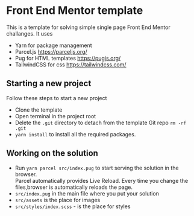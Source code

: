 # Front End Mentor template

This is a template for solving simple single page Front End Mentor challanges.
It uses 

- Yarn for package management
- Parcel.js https://parceljs.org/
- Pug for HTML templates https://pugjs.org/
- TailwindCSS  for css https://tailwindcss.com/


## Starting a new project
Follow these steps to start a new project

- Clone the template
- Open terminal in the project root
- Delete the `.git` directory to detach from the template Git repo `rm -rf .git`
- `yarn install` to install all the required packages.


## Working on the solution

- Run `yarn parcel src/index.pug` to start serving the solution in the browser.  
   Parcel automatically provides Live Reload. Every time you change the files,browser is automatically reloads the page.
- `src/index.pug` in the main file where you put your solution
- `src/assets` is the place for images
- `src/styles/index.scss` - is the place for styles
   

